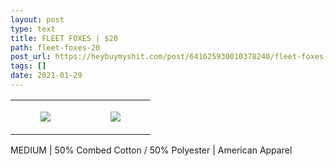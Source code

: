 ```yaml
---
layout: post
type: text
title: FLEET FOXES | $20
path: fleet-foxes-20
post_url: https://heybuymyshit.com/post/641625930010378240/fleet-foxes-20
tags: []
date: 2021-01-29
---
```




<table style="width:100%;"><tr><td style="vertical-align:top;">
      <figure class="tmblr-full" data-orig-height="2048" data-orig-width="1365" data-orig-src="https://concertshirts.netlify.app/shirts/0576/0576-01.jpg"><img src="https://64.media.tumblr.com/da6ebbdf20163df0236251b6fc5307fe/e39e18257c6b8e29-7c/s540x810/8b6831990904dd097341a35187641e250a18050c.jpg" data-orig-height="2048" data-orig-width="1365" data-orig-src="https://concertshirts.netlify.app/shirts/0576/0576-01.jpg"/></figure></td>
    <td style="vertical-align:top;">
      <figure class="tmblr-full" data-orig-height="2048" data-orig-width="1365" data-orig-src="https://concertshirts.netlify.app/shirts/0576/0576-02.jpg"><img src="https://64.media.tumblr.com/0804ebc435f0ad5dd3d55b26286a8d9f/e39e18257c6b8e29-4a/s540x810/70391486383676e3cae4b160cd18b35b15a990bb.jpg" data-orig-height="2048" data-orig-width="1365" data-orig-src="https://concertshirts.netlify.app/shirts/0576/0576-02.jpg"/></figure></td>
  </tr></table><p>
  MEDIUM | 50% Combed Cotton / 50% Polyester | American Apparel
</p>
